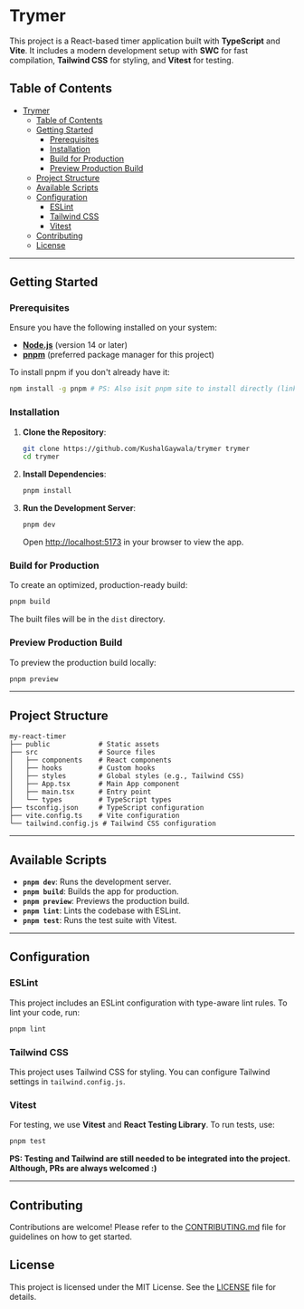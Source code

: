 # Trymer

This project is a React-based timer application built with **TypeScript** and **Vite**. It includes a modern development setup with **SWC** for fast compilation, **Tailwind CSS** for styling, and **Vitest** for testing.

## Table of Contents

- [Trymer](#trymer)
  - [Table of Contents](#table-of-contents)
  - [Getting Started](#getting-started)
    - [Prerequisites](#prerequisites)
    - [Installation](#installation)
    - [Build for Production](#build-for-production)
    - [Preview Production Build](#preview-production-build)
  - [Project Structure](#project-structure)
  - [Available Scripts](#available-scripts)
  - [Configuration](#configuration)
    - [ESLint](#eslint)
    - [Tailwind CSS](#tailwind-css)
    - [Vitest](#vitest)
  - [Contributing](#contributing)
  - [License](#license)

---

## Getting Started

### Prerequisites

Ensure you have the following installed on your system:

- [**Node.js**](https://nodejs.org/en) (version 14 or later)
- [**pnpm**](https://pnpm.io/) (preferred package manager for this project)

To install pnpm if you don't already have it:

```bash
npm install -g pnpm # PS: Also isit pnpm site to install directly (linked previously)
```

### Installation

1. **Clone the Repository**:

   ```bash
   git clone https://github.com/KushalGaywala/trymer trymer
   cd trymer
   ```

2. **Install Dependencies**:

   ```bash
   pnpm install
   ```

3. **Run the Development Server**:

   ```bash
   pnpm dev
   ```

   Open [http://localhost:5173](http://localhost:5173) in your browser to view the app.

### Build for Production

To create an optimized, production-ready build:

```bash
pnpm build
```

The built files will be in the `dist` directory.

### Preview Production Build

To preview the production build locally:

```bash
pnpm preview
```

---

## Project Structure

```plaintext
my-react-timer
├── public            # Static assets
├── src               # Source files
│   ├── components    # React components
│   ├── hooks         # Custom hooks
│   ├── styles        # Global styles (e.g., Tailwind CSS)
│   ├── App.tsx       # Main App component
│   ├── main.tsx      # Entry point
│   └── types         # TypeScript types
├── tsconfig.json     # TypeScript configuration
├── vite.config.ts    # Vite configuration
└── tailwind.config.js # Tailwind CSS configuration
```

---

## Available Scripts

- **`pnpm dev`**: Runs the development server.
- **`pnpm build`**: Builds the app for production.
- **`pnpm preview`**: Previews the production build.
- **`pnpm lint`**: Lints the codebase with ESLint.
- **`pnpm test`**: Runs the test suite with Vitest.

---

## Configuration

### ESLint

This project includes an ESLint configuration with type-aware lint rules. To lint your code, run:

```bash
pnpm lint
```

### Tailwind CSS

This project uses Tailwind CSS for styling. You can configure Tailwind settings in `tailwind.config.js`.

### Vitest

For testing, we use **Vitest** and **React Testing Library**. To run tests, use:

```bash
pnpm test
```

**PS: Testing and Tailwind are still needed to be integrated into the project. Although, PRs are always welcomed :)**

---

## Contributing

Contributions are welcome! Please refer to the [CONTRIBUTING.md](CONTRIBUTING.md) file for guidelines on how to get started.

## License

This project is licensed under the MIT License. See the [LICENSE](LICENSE) file for details.